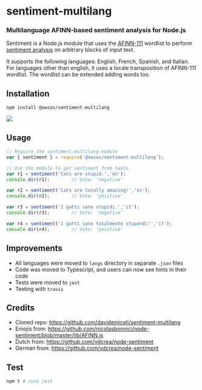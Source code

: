 # sentiment-multilang
### Multilanguage AFINN-based sentiment analysis for Node.js

Sentiment is a Node.js module that uses the [AFINN-111](http://www2.imm.dtu.dk/pubdb/views/publication_details.php?id=6010) wordlist to perform [sentiment analysis](http://en.wikipedia.org/wiki/Sentiment_analysis) on arbitrary blocks of input text.

It supports the following languages: English, French, Spanish, and Italian. For languages other than english, it uses a locale transposition of AFINN-111 wordlist. The wordlist can be extended adding words too.

## Installation
`npm install @owsas/sentiment-multilang`

![](https://travis-ci.org/owsas/sentiment-multilang.svg?branch=master)

## Usage
```javascript
// Require the sentiment-multilang module
var { sentiment } = require('@owsas/sentiment-multilang');

// Use the module to get sentiment from texts.
var r1 = sentiment('Cats are stupid.','en');
console.dir(r1);        // Vote: 'negative'

var r2 = sentiment('Cats are totally amazing!','en');
console.dir(r2);        // Vote: 'positive'

var r3 = sentiment('I gatti sono stupidi.','it');
console.dir(r3);        // Vote: 'negative'

var r4 = sentiment('I gatti sono totalmente stupendi!','it');
console.dir(r4);        // Vote: 'positive'
```

## Improvements
* All languages were moved to `langs` directory in separate `.json` files
* Code was moved to Typescript, and users can now see hints in their code
* Tests were moved to `jest`
* Testing with `travis`

## Credits
* Cloned repo: https://github.com/davidemiceli/sentiment-multilang 
* Emojis from: https://github.com/nicolasbonnici/node-sentiment/blob/master/lib/AFINN.js
* Dutch from: https://github.com/vdcrea/node-sentiment
* German from: https://github.com/vdcrea/node-sentiment

## Test
```bash
npm t # runs jest
```
